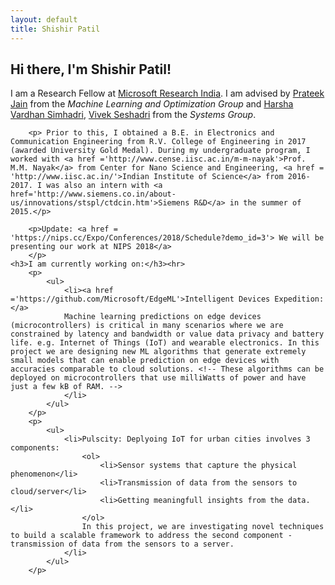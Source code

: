 ```yaml
---
layout: default
title: Shishir Patil
---
```

<div class="blurb">
	<h2>Hi there, I'm Shishir Patil!</h2>
    	<p>I am a Research Fellow at <a href ='https://www.microsoft.com/en-us/research/lab/microsoft-research-india/'>Microsoft Research India</a>. I am advised by <a href='http://www.prateekjain.org/'>Prateek Jain</a> from the <em>Machine Learning and Optimization Group</em> and <a href='http://harsha-simhadri.org/'>Harsha Vardhan Simhadri</a>, <a href='https://www.microsoft.com/en-us/research/people/visesha/'>Vivek Seshadri</a> from the <em>Systems Group</em>.   
            <!-- <a href="/about">Read more about my life...</a> -->
        </p>

        <p> Prior to this, I obtained a B.E. in Electronics and Communication Engineering from R.V. College of Engineering in 2017 (awarded University Gold Medal). During my undergraduate program, I worked with <a href ='http://www.cense.iisc.ac.in/m-m-nayak'>Prof. M.M. Nayak</a> from Center for Nano Science and Engineering, <a href = 'http://www.iisc.ac.in/'>Indian Institute of Science</a> from 2016-2017. I was also an intern with <a href='http://www.siemens.co.in/about-us/innovations/stspl/ctdcin.htm'>Siemens R&D</a> in the summer of 2015.</p>

        <p>Update: <a href = 'https://nips.cc/Expo/Conferences/2018/Schedule?demo_id=3'> We will be presenting our work at NIPS 2018</a> 
        </p>
    <h3>I am currently working on:</h3><hr>
        <p>
            <ul>
                <li><a href ='https://github.com/Microsoft/EdgeML'>Intelligent Devices Expedition: </a>
                Machine learning predictions on edge devices (microcontrollers) is critical in many scenarios where we are constrained by latency and bandwidth or value data privacy and battery life. e.g. Internet of Things (IoT) and wearable electronics. In this project we are designing new ML algorithms that generate extremely small models that can enable prediction on edge devices with accuracies comparable to cloud solutions. <!-- These algorithms can be deployed on microcontrollers that use milliWatts of power and have just a few kB of RAM. -->
                </li>
            </ul>
        </p>
        <p>
            <ul>
                <li>Pulscity: Deplyoing IoT for urban cities involves 3 components:
                    <ol>
                        <li>Sensor systems that capture the physical phenomenon</li>
                        <li>Transmission of data from the sensors to cloud/server</li>
                        <li>Getting meaningfull insights from the data.</li>
                    </ol>
                    In this project, we are investigating novel techniques to build a scalable framework to address the second component - transmission of data from the sensors to a server.
                </li>
            </ul> 
        </p>

</div><!-- /.blurb -->





